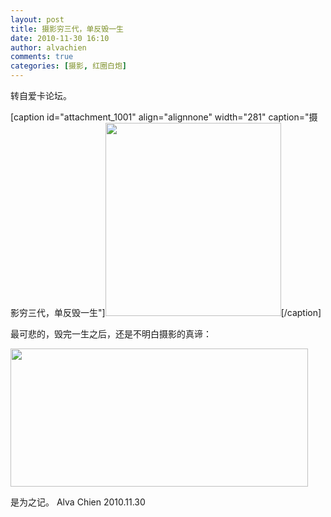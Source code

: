 ```yaml
---
layout: post
title: 摄影穷三代，单反毁一生
date: 2010-11-30 16:10
author: alvachien
comments: true
categories: [摄影, 红圈白炮]
---
```

转自爱卡论坛。

[caption id="attachment_1001" align="alignnone" width="281" caption="摄影穷三代，单反毁一生"]<a href="http://www.alvachien.com/alvablog/wp-content/uploads/2010/11/20101130_5140628d4ecf8a2ee9d8BNnjlbFKbcjj.jpg"><img class="size-full wp-image-1001" title="摄影穷三代，单反毁一生" src="http://www.alvachien.com/alvablog/wp-content/uploads/2010/11/20101130_5140628d4ecf8a2ee9d8BNnjlbFKbcjj.jpg" alt="" width="281" height="309" /></a>[/caption]

最可悲的，毁完一生之后，还是不明白摄影的真谛：

<a href="http://www.alvachien.com/alvablog/wp-content/uploads/2010/11/3056850938_e8f35b09f7_o.jpg"><img class="alignnone size-full wp-image-1002" title="摄影的境界" src="http://www.alvachien.com/alvablog/wp-content/uploads/2010/11/3056850938_e8f35b09f7_o.jpg" alt="" width="476" height="221" /></a>

是为之记。
Alva Chien
2010.11.30

